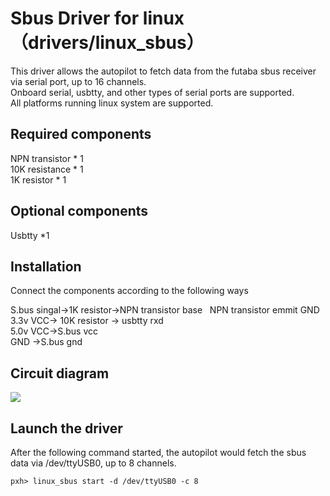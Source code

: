 # Sbus Driver for linux（drivers/linux_sbus）
This driver allows the autopilot to fetch data from the futaba sbus receiver via serial port, up to 16 channels.  
Onboard serial, usbtty, and other types of serial ports are supported.  
All platforms running linux system are supported.  

## Required components

NPN transistor * 1  
10K resistance * 1  
1K resistor * 1  

## Optional components
Usbtty *1  

## Installation
Connect the components according to the following ways  

S.bus singal->1K resistor->NPN transistor base   
NPN transistor emmit GND  
3.3v  VCC-> 10K resistor -> usbtty rxd  
5.0v  VCC->S.bus vcc  
GND ->S.bus gnd  

## Circuit diagram
![](http://www.playuav.com/uploads/article/20160310/56cf0f65bb1f7437c1618041a30dc308.png)

## Launch the driver
After the following command started, the autopilot would fetch the sbus data via /dev/ttyUSB0, up to 8 channels.
```
pxh> linux_sbus start -d /dev/ttyUSB0 -c 8 
```




